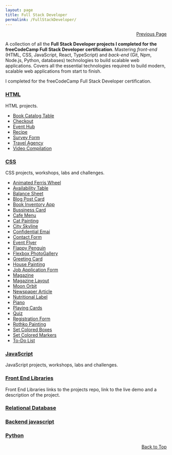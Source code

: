 ```yaml
---
layout: page
title: Full Stack Developer
permalink: /FullStackDeveloper/
---
```


<p  align="right"><a href="#" onclick="history.back(); return false;">Previous Page</a></p>

A collection of all the **Full Stack Developer projects I completed for the freeCodeCamp Full Stack Developer certification**. Mastering _front-end_ (HTML, CSS, JavaScript, React, TypeScript) and _back-end_ (Git, Npm, Node.js, Python, databases) technologies to build scalable web applications.
Covers all the essential technologies required to build modern, scalable web applications from start to finish.

I completed for the freeCodeCamp Full Stack Developer certification.

### [HTML](./Html/)

HTML projects.

- [Book Catalog Table](./Html/bookCatalogTable)
- [Checkout](./Html/checkout)
- [Event Hub](./Html/eventHub)
- [Recipe](./Html/recipe.html)
- [Survey Form](./Html/surveyForm.html)
- [Travel Agency](./Html/travelAgency.html)
- [Video Compilation](./Html/videoCompilation.html)

### [CSS](./Css/)

CSS projects, workshops, labs and challenges.

- [Animated Ferris Wheel](./Css/AnimatedFerrisWheel)
- [Availability Table](./Css/AvailabilityTable)
- [Balance Sheet](./Css/BalanceSheet)
- [Blog Post Card](./Css/BlogPostCard)
- [Book Inventory App](./Css/BookInventoryApp)
- [Bussiness Card](./Css/BussinessCard)
- [Cafe Menu](./Css/CafeMenu)
- [Cat Painting](./Css/CatPainting)
- [City Skyline](./Css/CitySkyline)
- [Confidential Emai](./Css/ConfidentialEmail)
- [Contact Form](./Css/ContactForm)
- [Event Flyer](./Css/EventFlyer)
- [Flappy Penguin](./Css/FlappyPenguin)
- [Flexbox PhotoGallery](./Css/FlexboxPhotoGallery)
- [Greeting Card](./Css/GreetingCard)
- [House Painting](./Css/HousePainting)
- [Job Application Form](./Css/JobApplicationForm)
- [Magazine](./Css/Magazine)
- [Magazine Layout](./Css/MagazineLayout)
- [Moon Orbit](./Css/MoonOrbit)
- [Newspaper Article](./Css/NewspaperArticle)
- [Nutritional Label](./Css/NutritionalLabel)
- [Piano](./Css/Piano)
- [Playing Cards](./Css/PlayingCards)
- [Quiz](./Css/Quiz)
- [Registration Form](./Css/RegistrationForm)
- [Rothko Painting](./Css/RothkoPainting)
- [Set Colored Boxes](./Css/SetColoredBoxes)
- [Set Colored Markers](./Css/SetColoredMarkers)
- [To-Do List](./Css/ToDo)

### [JavaScript](./Js/)

JavaScript projects, workshops, labs and challenges.

### [Front End Libraries](./FrontEndLibraries/)

Front End Libraries links to the projects repo, link to the live demo and a description of the project.

### [Relational Database](./RelationalDatabase/)

### [Backend javascript](./BackendJs/)

### [Python](./Python/)

<p align="right"><a href="#" onclick="scrollToTop(); return false;">Back to Top</a></p>
